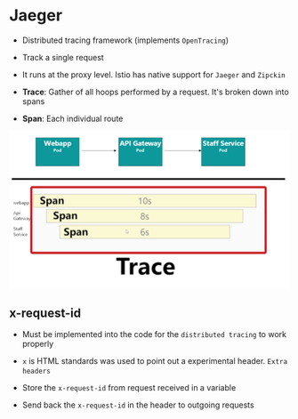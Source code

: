 # Jaeger

- Distributed tracing framework (implements `OpenTracing`)
- Track a single request
- It runs at the proxy level. Istio has native support for `Jaeger` and `Zipckin`

- **Trace**: Gather of all hoops performed by a request. It's broken down into spans
- **Span**: Each individual route

![Distributed tracing](.images/distributed-tracing.png)

## x-request-id

- Must be implemented into the code for the `distributed tracing` to work properly
- `x` is HTML standards was used to point out a experimental header. `Extra headers`

- Store the `x-request-id` from request received in a variable
- Send back the `x-request-id` in the header to outgoing requests
